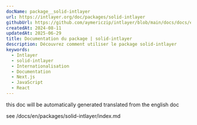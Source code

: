 ```yaml
---
docName: package__solid-intlayer
url: https://intlayer.org/doc/packages/solid-intlayer
githubUrl: https://github.com/aymericzip/intlayer/blob/main/docs/docs/en/packages/solid-intlayer/index.md
createdAt: 2024-08-11
updatedAt: 2025-06-29
title: Documentation du package | solid-intlayer
description: Découvrez comment utiliser le package solid-intlayer
keywords:
  - Intlayer
  - solid-intlayer
  - Internationalisation
  - Documentation
  - Next.js
  - JavaScript
  - React
---
```


this doc will be automatically generated translated from the english doc

see /docs/en/packages/solid-intlayer/index.md
